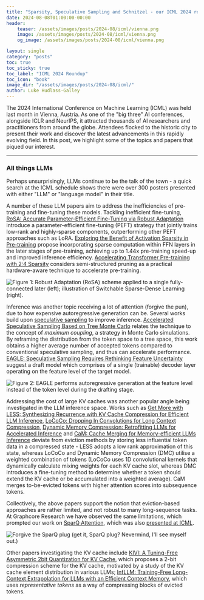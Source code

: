 ```yaml
---
title: "Sparsity, Speculative Sampling and Schnitzel - our ICML 2024 roundup"
date: 2024-08-08T01:00:00-00:00
header:
    teaser: /assets/images/posts/2024-08/icml/vienna.png
    image: /assets/images/posts/2024-08/icml/vienna.png
    og_image: /assets/images/posts/2024-08/icml/vienna.png

layout: single
category: "posts"
toc: true
toc_sticky: true
toc_label: "ICML 2024 Roundup"
toc_icon: "book"
image_dir: "/assets/images/posts/2024-08/icml/"
author: Luke Hudlass-Galley
---
```


The 2024 International Conference on Machine Learning (ICML) was held last month in Vienna, Austria. As one of the "big three" AI conferences, alongside ICLR and NeurIPS, it attracted thousands of AI researchers and practitioners from around the globe. Attendees flocked to the historic city to present their work and discover the latest advancements in this rapidly evolving field. In this post, we highlight some of the topics and papers that piqued our interest.

---

### All things LLMs

Perhaps unsurprisingly, LLMs continue to be the talk of the town - a quick search at the ICML schedule shows there were over 300 posters presented with either "LLM" or "language model" in their title.

A number of these LLM papers aim to address the inefficiencies of pre-training and fine-tuning these models. Tackling inefficient fine-tuning, [RoSA: Accurate Parameter-Efficient Fine-Tuning via Robust Adaptation](https://icml.cc/virtual/2024/poster/34527) introduce a parameter-efficient fine-tuning (PEFT) strategy that jointly trains low-rank and highly-sparse components, outperforming other PEFT approaches such as LoRA. [Exploring the Benefit of Activation Sparsity in Pre-training](https://icml.cc/virtual/2024/poster/34332) propose incorporating sparse computation within FFN layers in the later stages of pre-training, achieving up to 1.44x pre-training speed-up and improved inference efficiency. [Accelerating Transformer Pre-training with 2:4 Sparsity](https://icml.cc/virtual/2024/poster/33254) considers semi-structured pruning as a practical hardware-aware technique to accelerate pre-training.

<img class="constrained_img" src="{{ page.image_dir | append: 'attention-training.png' | relative_url }}" alt="Figure 1: Robust Adaptation (RoSA) scheme applied to a single fully-connected later (left); illustration of Switchable Sparse-Dense Learning (right)."/>

Inference was another topic receiving a lot of attention (forgive the pun), due to how expensive autoregressive generation can be. Several works build upon [speculative sampling](https://arxiv.org/pdf/2302.01318) to improve inference. [Accelerated Speculative Sampling Based on Tree Monte Carlo](https://icml.cc/virtual/2024/poster/32890) relates the technique to the concept of _maximum coupling_, a strategy in Monte Carlo simulations. By reframing the distribution from the token space to a tree space, this work obtains a higher average number of accepted tokens compared to conventional speculative sampling, and thus can accelerate performance. [EAGLE: Speculative Sampling Requires Rethinking Feature Uncertainty](https://icml.cc/virtual/2024/poster/35153) suggest a draft model which comprises of a single (trainable) decoder layer operating on the feature level of the target model. 

<img class="constrained_img" src="{{ page.image_dir | append: 'eagle.png' | relative_url }}" alt="Figure 2: EAGLE performs autoregressive generation at the feature level instead of the token level during the drafting stage."/>

Addressing the cost of large KV caches was another popular angle being investigated in the LLM inference space. Works such as [Get More with LESS: Synthesizing Recurrence with KV Cache Compression for Efficient LLM Inference](https://icml.cc/virtual/2024/poster/32813), [LoCoCo: Dropping In Convolutions for Long Context Compression](https://icml.cc/virtual/2024/poster/34202), [Dynamic Memory Compression: Retrofitting LLMs for Accelerated Inference](https://icml.cc/virtual/2024/poster/32874) and [CaM: Cache Merging for Memory-efficient LLMs Inference](https://icml.cc/virtual/2024/poster/34310) deviate from eviction methods by storing less influential token data in a compressed state - LESS adopts a low rank approximation of this state, whereas LoCoCo and Dynamic Memory Compression (DMC) utilise a weighted combination of tokens (LoCoCo uses 1D convolutional kernels that dynamically calculate mixing weights for each KV cache slot, whereas DMC introduces a fine-tuning method to determine whether a token should extend the KV cache or be accumulated into a weighted average). CaM merges to-be-evicted tokens with higher attention scores into subsequence tokens. 

Collectively, the above papers support the notion that eviction-based approaches are rather limited, and not robust to many long-sequence tasks. At Graphcore Research we have observed the same limitations, which prompted our work on [SparQ Attention](https://arxiv.org/abs/2312.04985), which was also [presented at ICML](https://icml.cc/virtual/2024/poster/34162).

<img class="constrained_img" src="{{ page.image_dir | append: 'sparq-poster.png' | relative_url }}" alt="Forgive the SparQ plug (get it, SparQ plug? Nevermind, I'll see myself out.)"/>

Other papers investigating the KV cache include [KIVI: A Tuning-Free Asymmetric 2bit Quantization for KV Cache](https://icml.cc/virtual/2024/poster/34318), which proposes a 2-bit compression scheme for the KV cache, motivated by a study of the KV cache element distribution in various LLMs; [InfLLM: Training-Free Long-Context Extrapolation for LLMs with an Efficient Context Memory](https://openreview.net/forum?id=i5SEw4guQK), which uses _representative tokens_ as a way of compressing blocks of evicted tokens.









